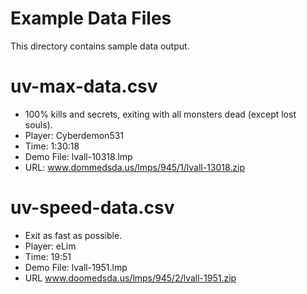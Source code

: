 # Example Data Files

This directory contains sample data output.

# uv-max-data.csv

* 100% kills and secrets, exiting with all monsters dead (except lost souls).
* Player: Cyberdemon531
* Time: 1:30:18
* Demo File: lvall-10318.lmp
* URL: www.dommedsda.us/lmps/945/1/lvall-13018.zip

# uv-speed-data.csv

* Exit as fast as possible.
* Player: eLim
* Time: 19:51
* Demo File: lvall-1951.lmp
* URL www.doomedsda.us/lmps/945/2/lvall-1951.zip
